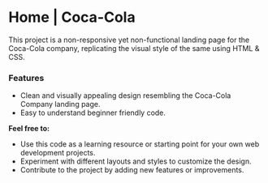 # Home | Coca-Cola

This project is a non-responsive yet non-functional landing page for the Coca-Cola company, replicating the visual style of the same using HTML & CSS.

### Features

- Clean and visually appealing design resembling the Coca-Cola Company landing page.
- Easy to understand beginner friendly code.

**Feel free to:**

* Use this code as a learning resource or starting point for your own web development projects.
* Experiment with different layouts and styles to customize the design.
* Contribute to the project by adding new features or improvements.
